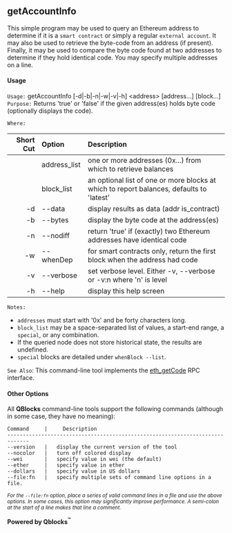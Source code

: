 ## getAccountInfo

This simple program may be used to query an Ethereum address to determine if it is a `smart contract` or simply a regular `external account`. It may also be used to retrieve the byte-code from an address (if present). Finally, it may be used to compare the byte code found at two addresses to determine if they hold identical code. You may specify multiple addresses on a line.

#### Usage

`Usage:`    getAccountInfo [-d|-b|-n|-w|-v|-h] &lt;address&gt; [address...] [block...]  
`Purpose:`  Returns 'true' or 'false' if the given address(es) holds byte code (optionally displays the code).
             
`Where:`  

| Short Cut | Option | Description |
| -------: | :------- | :------- |
|  | address_list | one or more addresses (0x...) from which to retrieve balances |
|  | block_list | an optional list of one or more blocks at which to report balances, defaults to 'latest' |
| -d | --data | display results as data (addr <tab> is_contract) |
| -b | --bytes | display the byte code at the address(es) |
| -n | --nodiff | return 'true' if (exactly) two Ethereum addresses have identical code |
| -w | --whenDep | for smart contracts only, return the first block when the address had code |
| -v | --verbose | set verbose level. Either -v, --verbose or -v:n where 'n' is level |
| -h | --help | display this help screen |

`Notes:`

- `addresses` must start with '0x' and be forty characters long.
- `block_list` may be a space-separated list of values, a start-end range, a `special`, or any combination.
- If the queried node does not store historical state, the results are undefined.
- `special` blocks are detailed under `whenBlock --list`.

`See Also`: This command-line tool implements the [eth_getCode](https://github.com/ethereum/wiki/wiki/JSON-RPC#eth_getcode) RPC interface.

#### Other Options

All **QBlocks** command-line tools support the following commands (although in some case, they have no meaning):

    Command     |     Description
    -----------------------------------------------------------------------------
    --version   |   display the current version of the tool
    --nocolor   |   turn off colored display
    --wei       |   specify value in wei (the default)
    --ether     |   specify value in ether
    --dollars   |   specify value in US dollars
    --file:fn   |   specify multiple sets of command line options in a file.

<small>*For the `--file:fn` option, place a series of valid command lines in a file and use the above options. In some cases, this option may significantly improve performance. A semi-colon at the start of a line makes that line a comment.*</small>

**Powered by Qblocks<sup>&trade;</sup>**


